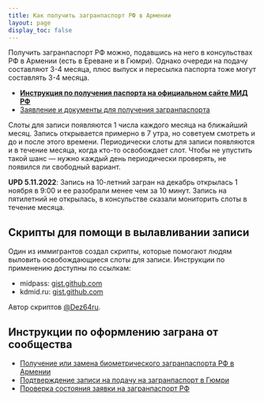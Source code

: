 ```yaml
---
title: Как получить загранпаспорт РФ в Армении
layout: page
display_toc: false
---
```


Получить загранпаспорт РФ можно, подавшись на него в консульствах РФ в Армении (есть в Ереване и в Гюмри).
Однако очереди на подачу составляют 3-4 месяца, плюс выпуск и пересылка паспорта тоже могут составлять 3-4 месяца.

- **[Инструкция по получения паспорта на официальном сайте МИД РФ](https://armenia.mid.ru/ru/consular-services/consulate-ru/making/)**
- [Заявление и документы для получения загранпаспорта](https://www.kdmid.ru/cons/passports/list-of-documents-required-for-registration-of-foreign-passports/)

Слоты для записи появляются 1 числа каждого месяца на ближайший месяц. Запись открывается примерно в 7 утра, но советуем
смотреть и до и после этого времени. Периодически слоты для записи появляются и в течение месяца, когда кто-то освобождает
слот. Чтобы не упустить такой шанс — нужно каждый день периодически проверять, не появился ли свободный вариант.

**UPD 5.11.2022**: Запись на 10-летний загран на декабрь открылась 1 ноября в 9:00 и ее разобрали менее чем за 10 минут. Запись
на пятилетний не открылась, в консульстве сказали мониторить слоты в течение месяца.

## Скрипты для помощи в вылавливании записи

Один из иммигрантов создал скрипты, которые помогают людям выловить освобождающиеся слоты для записи. Инструкции
по применению доступны по ссылкам:

- midpass: [gist.github.com](https://gist.github.com/dez64ru/a3786cc30f79a63469ba9ce9ae647555)
- kdmid.ru: [gist.github.com](https://gist.github.com/dez64ru/18cb57940430c3822693b9cbaff1ad37)

Автор скриптов [@Dez64ru](https://t.me/Dez64ru).

## Инструкции по оформлению заграна от сообщества

- [Получение или замена биометрического загранпаспорта РФ в Армении](https://www.notion.so/d642733334e441889c10219e1268fabc)
- [Подтверждение записи на подачу на загранпаспорт в Гюмри](https://www.notion.so/ece5dbcba56d480d80ee64579277412a)
- [Проверка состояния заявки на загранпаспорт РФ](https://www.notion.so/aef1225226404a228362ab737aaceebd)

